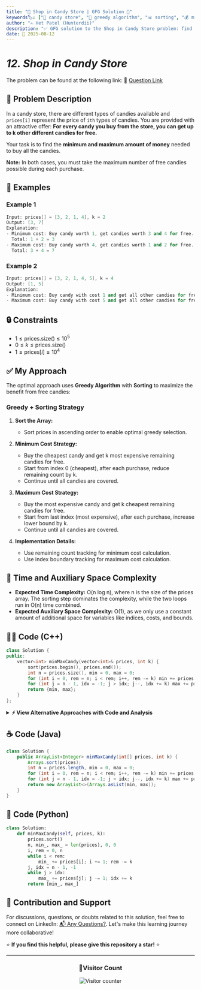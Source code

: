 ```yaml
---
title: "🍭 Shop in Candy Store | GFG Solution 🛒"
keywords🏷️: ["🍭 candy store", "🎯 greedy algorithm", "📊 sorting", "💰 min max cost", "📘 GFG", "🏁 competitive programming", "📚 DSA"]
author: "✍️ Het Patel (Hunterdii)"
description: "✅ GFG solution to the Shop in Candy Store problem: find minimum and maximum cost to buy all candies with free candy offer using greedy approach. 🚀"
date: 📅 2025-08-12
---
```


# *12. Shop in Candy Store*

The problem can be found at the following link: 🔗 [Question Link](https://www.geeksforgeeks.org/problems/shop-in-candy-store1145/1)

## **🧩 Problem Description**

In a candy store, there are different types of candies available and `prices[i]` represent the price of `ith` types of candies. You are provided with an attractive offer: **For every candy you buy from the store, you can get up to k other different candies for free.**

Your task is to find the **minimum and maximum amount of money** needed to buy all the candies.

**Note:** In both cases, you must take the maximum number of free candies possible during each purchase.

## **📘 Examples**

### Example 1

```cpp
Input: prices[] = [3, 2, 1, 4], k = 2
Output: [3, 7]
Explanation: 
- Minimum cost: Buy candy worth 1, get candies worth 3 and 4 for free. Also buy candy worth 2.
  Total: 1 + 2 = 3
- Maximum cost: Buy candy worth 4, get candies worth 1 and 2 for free. Also buy candy worth 3.
  Total: 3 + 4 = 7
```

### Example 2

```cpp
Input: prices[] = [3, 2, 1, 4, 5], k = 4
Output: [1, 5]
Explanation: 
- Minimum cost: Buy candy with cost 1 and get all other candies for free. Total: 1
- Maximum cost: Buy candy with cost 5 and get all other candies for free. Total: 5
```

## **🔒 Constraints**

* $1 \le \text{prices.size()} \le 10^5$
* $0 \le k \le \text{prices.size()}$
* $1 \le \text{prices}[i] \le 10^4$

## **✅ My Approach**

The optimal approach uses **Greedy Algorithm** with **Sorting** to maximize the benefit from free candies:

### **Greedy + Sorting Strategy**

1. **Sort the Array:**
   * Sort prices in ascending order to enable optimal greedy selection.

2. **Minimum Cost Strategy:**
   * Buy the cheapest candy and get k most expensive remaining candies for free.
   * Start from index 0 (cheapest), after each purchase, reduce remaining count by k.
   * Continue until all candies are covered.

3. **Maximum Cost Strategy:**
   * Buy the most expensive candy and get k cheapest remaining candies for free.
   * Start from last index (most expensive), after each purchase, increase lower bound by k.
   * Continue until all candies are covered.

4. **Implementation Details:**
   * Use remaining count tracking for minimum cost calculation.
   * Use index boundary tracking for maximum cost calculation.

## 📝 Time and Auxiliary Space Complexity

* **Expected Time Complexity:** O(n log n), where n is the size of the prices array. The sorting step dominates the complexity, while the two loops run in O(n) time combined.
* **Expected Auxiliary Space Complexity:** O(1), as we only use a constant amount of additional space for variables like indices, costs, and bounds.

## **🧑‍💻 Code (C++)**

```cpp
class Solution {
public:
    vector<int> minMaxCandy(vector<int>& prices, int k) {
        sort(prices.begin(), prices.end());
        int n = prices.size(), min = 0, max = 0;
        for (int i = 0, rem = n; i < rem; i++, rem -= k) min += prices[i];
        for (int j = n - 1, idx = -1; j > idx; j--, idx += k) max += prices[j];
        return {min, max};
    }
};
```

<details>
<summary><b>⚡ View Alternative Approaches with Code and Analysis</b></summary>

## 📊 **2️⃣ Two-Pass Approach**

### 💡 Algorithm Steps:

1. Sort the prices array to enable optimal selection strategy.
2. For minimum: Buy cheapest, skip k items as free after each purchase.
3. For maximum: Buy most expensive, but account for k free items we must give.
4. Use remaining count and index tracking for accurate calculations.

```cpp
class Solution {
public:
    vector<int> minMaxCandy(vector<int>& prices, int k) {
        sort(prices.begin(), prices.end());
        int n = prices.size(), minCost = 0, maxCost = 0;
        for (int i = 0, remaining = n; i < remaining; i++, remaining -= k) 
            minCost += prices[i];
        for (int j = n - 1, index = -1; j > index; j--, index += k) 
            maxCost += prices[j];
        return {minCost, maxCost};
    }
};
```

### 📝 **Complexity Analysis:**

* **Time:** ⏱️ O(n log n) - Sorting dominates the complexity
* **Auxiliary Space:** 💾 O(1) - Only constant extra space used

### ✅ **Why This Approach?**

* Clear separation of min and max calculations
* Easy to debug and verify correctness
* Straightforward loop increment logic

## 📊 **3️⃣ Mathematical Approach**

### 💡 Algorithm Steps:

1. Sort prices to enable greedy selection strategy.
2. Calculate exact number of purchases needed: ceil(n / (k + 1)).
3. For minimum: Select cheapest items with calculated purchase count.
4. For maximum: Select expensive items with calculated purchase count.

```cpp
class Solution {
public:
    vector<int> minMaxCandy(vector<int>& prices, int k) {
        sort(prices.begin(), prices.end());
        int n = prices.size(), minCost = 0, maxCost = 0;
        int purchases = (n + k) / (k + 1); 
        for (int i = 0; i < purchases; i++) minCost += prices[i];
        for (int i = n - purchases; i < n; i++) maxCost += prices[i];
        return {minCost, maxCost};
    }
};
```

### 📝 **Complexity Analysis:**

* **Time:** ⏱️ O(n log n) - Sorting step dominates
* **Auxiliary Space:** 💾 O(1) - Mathematical calculation approach

### ✅ **Why This Approach?**

* Pre-calculates exact number of purchases needed
* Eliminates complex loop conditions
* More mathematically elegant solution


## 🆚 **🔍 Comparison of Approaches**

| 🚀 **Approach**                    | ⏱️ **Time Complexity** | 💾 **Space Complexity** | ✅ **Pros**                        | ⚠️ **Cons**                           |
| ---------------------------------- | ---------------------- | ----------------------- | --------------------------------- | ------------------------------------- |
| 🔄 **Single Loop Combined**        | 🟢 O(n log n)          | 🟢 O(1)                 | 🚀 Compact single loop per calc   | 🔧 Complex loop conditions            |
| 🔄 **Two-Pass**                    | 🟢 O(n log n)          | 🟢 O(1)                 | 📖 Clear separation of logic      | 🔄 Two separate loops                 |
| 🧮 **Mathematical**                | 🟢 O(n log n)          | 🟢 O(1)                 | 🎯 Pre-calculated buy count       | 💭 Less intuitive for some           |

### 🏆 **Best Choice Recommendation**

| 🎯 **Scenario**                                    | 🎖️ **Recommended Approach**          | 🔥 **Performance Rating** |
| -------------------------------------------------- | ------------------------------------- | ------------------------- |
| 🏅 **Code Golf/Shortest**                         | 🥇 **Single Loop Combined**          | ★★★★★                     |
| 📖 **Readability Priority**                       | 🥈 **Two-Pass**                      | ★★★★★                     |
| 🧮 **Mathematical Elegance**                      | 🥉 **Mathematical**                  | ★★★★☆                     |

</details>

## **☕ Code (Java)**

```java
class Solution {
    public ArrayList<Integer> minMaxCandy(int[] prices, int k) {
        Arrays.sort(prices);
        int n = prices.length, min = 0, max = 0;
        for (int i = 0, rem = n; i < rem; i++, rem -= k) min += prices[i];
        for (int j = n - 1, idx = -1; j > idx; j--, idx += k) max += prices[j];
        return new ArrayList<>(Arrays.asList(min, max));
    }
}
```

## **🐍 Code (Python)**

```python
class Solution:
    def minMaxCandy(self, prices, k):
        prices.sort()
        n, min_, max_ = len(prices), 0, 0
        i, rem = 0, n
        while i < rem:
            min_ += prices[i]; i += 1; rem -= k
        j, idx = n - 1, -1
        while j > idx:
            max_ += prices[j]; j -= 1; idx += k
        return [min_, max_]
```

## 🧠 Contribution and Support

For discussions, questions, or doubts related to this solution, feel free to connect on LinkedIn: [📬 Any Questions?](https://www.linkedin.com/in/patel-hetkumar-sandipbhai-8b110525a/). Let's make this learning journey more collaborative!

⭐ **If you find this helpful, please give this repository a star!** ⭐

---

<div align="center">
  <h3><b>📍Visitor Count</b></h3>
</div>

<p align="center">
  <img src="https://visitor-badge.laobi.icu/badge?page_id=Hunterdii.GeeksforGeeks-POTD" alt="Visitor counter" />
</p>


